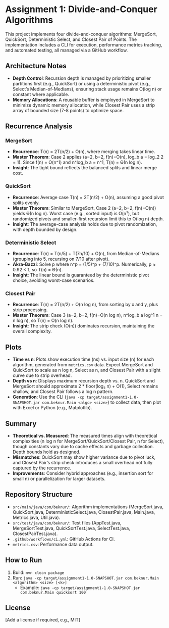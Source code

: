 # Assignment 1: Divide-and-Conquer Algorithms

This project implements four divide-and-conquer algorithms: MergeSort, QuickSort, Deterministic Select, and Closest Pair of Points. The implementation includes a CLI for execution, performance metrics tracking, and automated testing, all managed via a GitHub workflow.

## Architecture Notes
- **Depth Control**: Recursion depth is managed by prioritizing smaller partitions first (e.g., QuickSort) or using a deterministic pivot (e.g., Select’s Median-of-Medians), ensuring stack usage remains O(log n) or constant where applicable.
- **Memory Allocations**: A reusable buffer is employed in MergeSort to minimize dynamic memory allocation, while Closest Pair uses a strip array of bounded size (7-8 points) to optimize space.

## Recurrence Analysis
### MergeSort
- **Recurrence**: T(n) = 2T(n/2) + O(n), where merging takes linear time.
- **Master Theorem**: Case 2 applies (a=2, b=2, f(n)=O(n), log_b a = log_2 2 = 1). Since f(n) = O(n^1) and n^log_b a = n^1, T(n) = Θ(n log n).
- **Insight**: The tight bound reflects the balanced splits and linear merge cost.

### QuickSort
- **Recurrence**: Average case T(n) = 2T(n/2) + O(n), assuming a good pivot splits evenly.
- **Master Theorem**: Similar to MergeSort, Case 2 (a=2, b=2, f(n)=O(n)) yields Θ(n log n). Worst case (e.g., sorted input) is O(n²), but randomized pivots and smaller-first recursion limit this to O(log n) depth.
- **Insight**: The average-case analysis holds due to pivot randomization, with depth bounded by design.

### Deterministic Select
- **Recurrence**: T(n) = T(n/5) + T(7n/10) + O(n), from Median-of-Medians (grouping into 5, recursing on 7/10 after pivot).
- **Akra-Bazzi**: Solve p where n^p = (1/5)^p + (7/10)^p. Numerically, p ≈ 0.92 < 1, so T(n) = Θ(n).
- **Insight**: The linear bound is guaranteed by the deterministic pivot choice, avoiding worst-case scenarios.

### Closest Pair
- **Recurrence**: T(n) = 2T(n/2) + O(n log n), from sorting by x and y, plus strip processing.
- **Master Theorem**: Case 3 (a=2, b=2, f(n)=O(n log n), n^log_b a log^1 n = n log n), so T(n) = O(n log n).
- **Insight**: The strip check (O(n)) dominates recursion, maintaining the overall complexity.

## Plots
- **Time vs n**: Plots show execution time (ns) vs. input size (n) for each algorithm, generated from `metrics.csv` data. Expect MergeSort and QuickSort to scale as n log n, Select as n, and Closest Pair with a slight curve due to strip overhead.
- **Depth vs n**: Displays maximum recursion depth vs. n. QuickSort and MergeSort should approximate 2 * floor(log₂ n) + O(1), Select remains shallow, and Closest Pair follows a log n pattern.
- **Generation**: Use the CLI (`java -cp target/assignment1-1.0-SNAPSHOT.jar com.beknur.Main <algo> <size>`) to collect data, then plot with Excel or Python (e.g., Matplotlib).

## Summary
- **Theoretical vs. Measured**: The measured times align with theoretical complexities (n log n for MergeSort/QuickSort/Closest Pair, n for Select), though constants vary due to cache effects and garbage collection. Depth bounds hold as designed.
- **Mismatches**: QuickSort may show higher variance due to pivot luck, and Closest Pair’s strip check introduces a small overhead not fully captured by the recurrence.
- **Improvements**: Consider hybrid approaches (e.g., insertion sort for small n) or parallelization for larger datasets.

## Repository Structure
- `src/main/java/com/beknur/`: Algorithm implementations (MergeSort.java, QuickSort.java, DeterministicSelect.java, ClosestPair.java, Main.java, Metrics.java, Util.java).
- `src/test/java/com/beknur/`: Test files (AppTest.java, MergeSortTest.java, QuickSortTest.java, SelectTest.java, ClosestPairTest.java).
- `.github/workflows/ci.yml`: GitHub Actions for CI.
- `metrics.csv`: Performance data output.

## How to Run
1. Build: `mvn clean package`
2. Run: `java -cp target/assignment1-1.0-SNAPSHOT.jar com.beknur.Main <algorithm> <size> [<k>]`
   - Example: `java -cp target/assignment1-1.0-SNAPSHOT.jar com.beknur.Main quicksort 100`

## License
[Add a license if required, e.g., MIT]
